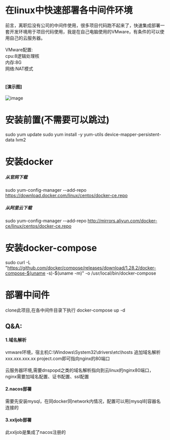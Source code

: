 # 在linux中快速部署各中间件环境
前言，离职后没有公司的中间件使用，很多项目代码跑不起来了，快速集成部署一套开发环境用于项目代码使用，我是在自己电脑使用的VMware，有条件的可以使用自己的云服务器。
<br/><br/>VMware配置:<br/>cpu:8逻辑处理核<br/>内存:8G<br/>网络:NAT模式
<br/><br/> 
#### [演示图]
![image](https://cjxhss.com/download/all.jpg)
# 安装前置(不需要可以跳过)
sudo yum update
sudo yum install -y yum-utils device-mapper-persistent-data lvm2
# 安装docker
##### 从官网下载
sudo yum-config-manager --add-repo https://download.docker.com/linux/centos/docker-ce.repo
##### 从阿里云下载
sudo yum-config-manager --add-repo http://mirrors.aliyun.com/docker-ce/linux/centos/docker-ce.repo
# 安装docker-compose
sudo curl -L "https://github.com/docker/compose/releases/download/1.28.2/docker-compose-$(uname -s)-$(uname -m)" -o /usr/local/bin/docker-compose

# 部署中间件
clone此项目,在各中间件目录下执行 docker-compose up -d

## Q&A:
#### 1.域名解析
vmware环境，宿主机C:\Windows\System32\drivers\etc\hosts 追加域名解析xxx.xxx.xxx.xx project.com即可指向nginx的80端口<br/>
<br/>云服务器环境,需要dnspopd之类的域名解析指向到云linux的nginx80端口，nginx需要加域名配置、证书配置、ssl配置
#### 2.nacos部署
需要先安装mysql，在同docker同network内情况，配置可以用[mysql8]容器名连接的
#### 3.xxljob部署
此xxljob是集成了nacos注册的